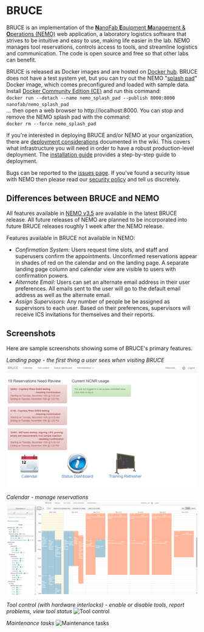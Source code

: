 # BRUCE

BRUCE is an implementation of the [**N**anoFab **E**quipment **M**anagement & **O**perations (NEMO)](https://github.com/usnistgov/NEMO) web application, a laboratory logistics software that strives to be intuitive and easy to use, making life easier in the lab.
NEMO manages tool reservations, controls access to tools, and streamline logistics and communication. The code is open source and free so that other labs can benefit.

BRUCE is released as Docker images and are hosted on [Docker hub](https://hub.docker.com/r/krzywon/ncnr-nemo/).
BRUCE does not have a test system yet, but you can try out the NEMO "[splash pad](https://hub.docker.com/r/nanofab/nemo_splash_pad/)" Docker image, which comes preconfigured and loaded with sample data. Install [Docker Community Edition (CE)](https://www.docker.com/community-edition) and run this command:  
`docker run --detach --name nemo_splash_pad --publish 8000:8000 nanofab/nemo_splash_pad`  
... then open a web browser to http://localhost:8000. You can stop and remove the NEMO splash pad with the command:  
`docker rm --force nemo_splash_pad`

If you're interested in deploying BRUCE and/or NEMO at your organization, there are [deployment considerations](https://github.com/usnistgov/NEMO/wiki/Deployment-considerations) documented in the wiki. This covers what infrastructure you will need in order to have a robust production-level deployment. The [installation guide](https://github.com/usnistgov/NEMO/wiki/Installation-with-Docker) provides a step-by-step guide to deployment.

Bugs can be reported to the [issues page](https://github.com/krzywon/NEMO/issues). If you've found a security issue with NEMO then please read our [security policy](https://github.com/usnistgov/NEMO/wiki/Security-policy) and tell us discretely.

## Differences between BRUCE and NEMO

All features available in [NEMO v3.5](https://github.com/usnistgov/NEMO/releases/tag/3.5.0) are available in the latest BRUCE release. All future releases of NEMO are planned to be incorporated into future BRUCE releases roughly 1 week after the NEMO release.

Features available in BRUCE not available in NEMO:

 - _Confirmation System:_ Users request time slots, and staff and superusers confirm the appointments. Unconfirmed reservations appear in shades of red on the calendar and on the landing page. A separate landing page column and calendar view are visible to users with confirmation powers. 
 - _Alternate Email:_ Users can set an alternate email address in their user preferences. All emails sent to the user will go to the default email address as well as the alternate email.
 - _Assign Supervisors:_ Any number of people be be assigned as supervisors to each user. Based on their preferences, supervisors will receive ICS invitations for themselves and their reports.

## Screenshots

Here are sample screenshots showing some of BRUCE's primary features.

_Landing page - the first thing a user sees when visiting BRUCE_
![Landing page](/documentation/landing_page.png "Landing page")

_Calendar - manage reservations_
![Calendar](/documentation/calendar.png "Calendar")

_Tool control (with hardware interlocks) - enable or disable tools, report problems, view tool status_
![Tool control](/documentation/tool_control.png "Tool control")

_Maintenance tasks_
![Maintenance tasks](/documentation/maintenance.png "Maintenance tasks")
